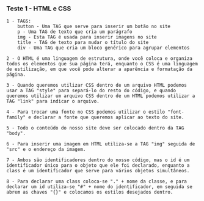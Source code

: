 ### Teste 1 - HTML e CSS
    1 - TAGS:
        button - Uma TAG que serve para inserir um botão no site
        p - Uma TAG de texto que cria um parágrafo
        img - Esta TAG é usada para inserir imagens no site
        title - TAG de texto para mudar o título do site
        div - Uma TAG que cria um bloco genérico para agrupar elementos

    2 - O HTML é uma linguagem de estrutura, onde você coloca e organiza todos os elementos que sua página terá, enquanto o CSS é uma linguagem de estilização, em que você pode alterar a aparência e formatação da página.

    3 - Quando queremos utilizar CSS dentro de um arquivo HTML podemos usar a TAG "style" para separá-lo do resto do código, e quando queremos utilizar um arquivo CSS dentro de um HTML podemos utilizar a TAG "link" para indicar o arquivo.

    4 - Para trocar uma fonte no CSS podemos utilizar o estilo "font-family" e declarar a fonte que queremos aplicar ao texto do site.

    5 - Todo o conteúdo do nosso site deve ser colocado dentro da TAG "body".

    6 - Para inserir uma imagem em HTML utiliza-se a TAG "img" seguida de "src" e o endereço da imagem.

    7 - Ambos são identificadores dentro do nosso código, mas o id é um identificador único para o objeto que ele foi declarado, enquanto a class é um identificador que serve para vários objetos simultâneos.

    8 - Para declarar uma class coloca-se "." + nome da classe, e para declarar um id utiliza-se "#" + nome do identificador, em seguida se abrem as chaves "{}" e colocamos os estilos desejados dentro.